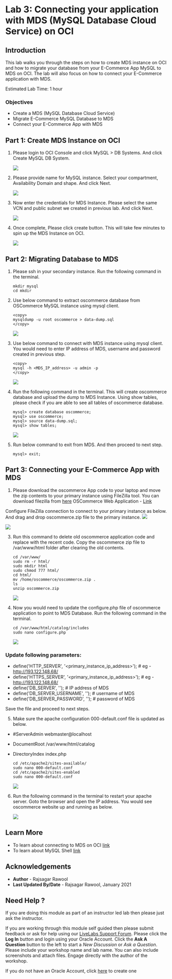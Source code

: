 # Lab 3: Connecting your application with MDS (MySQL Database Cloud Service) on OCI

## Introduction
This lab walks you through the steps on how to create MDS instance on OCI and how to migrate your database from your E-Commerce App MySQL to MDS on OCI. The lab will also focus on how to connect your E-Commerce application with MDS.

Estimated Lab Time: 1 hour

### Objectives
* Create a MDS (MySQL Database Cloud Service)
* Migrate E-Commerce MySQL Database to MDS
* Connect your E-Commerce App with MDS

## **Part 1:** Create MDS Instance on OCI
1. Please login to OCI Console and click MySQL > DB Systems. And click Create MySQL DB System.

    ![](./images/1.png "")

2. Please provide name for MySQL instance. Select your compartment, Availability Domain and shape. And click Next.

    ![](./images/2.png "")

3. Now enter the credentials for MDS Instance. Please select the same VCN and public subnet we created in previous lab. And click Next.

    ![](./images/3.png "")

4. Once complete, Please click create button. This will take few minutes to spin up the MDS Instance on OCI.

    ![](./images/4.png "")

## **Part 2:** Migrating Database to MDS

1. Please ssh in your secondary instance. Run the following command in the terminal.

    ```
    mkdir mysql
    cd mkdir
    ```

2. Use below command to extract oscommerce database from OSCommerce MySQL instance using mysql client.

    ```
    <copy>
    mysqldump -u root oscommerce > data-dump.sql
    </copy>
    ```
    ![](./images/5.png "")

3. Use below command to connect with MDS instance using mysql client. You would need to enter IP address of MDS, username and password created in previous step.

    ```
    <copy>
    mysql -h <MDS_IP_address> -u admin -p
    </copy>
    ```
    ![](./images/6.png "")


4. Run the following command in the terminal. This will create oscommerce database and upload the dump to MDS Instance. Using show tables, please check if you are able to see all tables of oscommerce database.

    ```
    mysql> create database oscommerce;
    mysql> use oscommerce;
    mysql> source data-dump.sql;
    mysql> show tables;
    ```

    ![](./images/7.png "")

5. Run below command to exit from MDS. And then proceed to next step.

    ```
    mysql> exit;
    ```

## **Part 3:** Connecting your E-Commerce App with MDS

1. Please download the oscommerce App code to your laptop and move the zip contents to your primary instance using FileZilla tool. You can download filezilla from [here](https://filezilla-project.org/)
OSCommerce Web Application - [Link](https://objectstorage.us-ashburn-1.oraclecloud.com/p/YWohpF3cmZuDi2LWL056VHnNvlNTu37JaGMhM8oqenS_95gf2WBWfUCylfFY2jI_/n/orasenatdpltintegration03/b/workshop/o/oscommerce.zip)

Configure FileZilla connection to connect to your primary instance as below. And drag and drop oscommerce.zip file to the primary instance.
![](./images/8.png "")

![](./images/9.png "")

3. Run this command to delete old oscommerce application code and replace with the recent code. Copy the oscommerce zip file to /var/www/html folder after clearing the old contents.
    ```
    cd /var/www/
    sudo rm -r html/
    sudo mkdir html
    sudo chmod 777 html/
    cd html/
    mv /home/oscommerce/oscommerce.zip .
    ls
    unzip oscommerce.zip
    ```
    ![](./images/10.png "")    

4. Now you would need to update the configure.php file of oscommerce application to point to MDS Database. Run the following command in the terminal.
    ```
    cd /var/www/html/catalog/includes
    sudo nano configure.php
    ```
    ![](./images/11.png "")

### Update following parameters:
* define('HTTP_SERVER', '<primary_instance_ip_address>'); # eg - http://193.122.148.68/
* define('HTTPS_SERVER', '<primary_instance_ip_address>'); # eg - http://193.122.148.68/
* define('DB_SERVER', '');  # IP address of MDS
* define('DB_SERVER_USERNAME', ''); # username of MDS
* define('DB_SERVER_PASSWORD', ''); # password of MDS

Save the file and proceed to next steps.

5. Make sure the apache configuration 000-default.conf file is updated as below.

* #ServerAdmin webmaster@localhost
* DocumentRoot /var/www/html/catalog
* DirectoryIndex index.php

    ```
    cd /etc/apache2/sites-available/
    sudo nano 000-default.conf
    cd /etc/apache2/sites-enabled
    sudo nano 000-default.conf
    ```
    ![](./images/12.png "")

6. Run the following command in the terminal to restart your apache server. Goto the browser and open the IP address. You would see oscommerce website up and running as below.

    ![](./images/13.png "")

## Learn More
* To learn about connecting to MDS on OCI [link](https://docs.oracle.com/en-us/iaas/mysql-database/doc/connecting-db-system.html)
* To learn about MySQL Shell [link](https://dev.mysql.com/doc/mysql-shell/8.0/en/)

## Acknowledgements
* **Author** - Rajsagar Rawool
* **Last Updated By/Date** - Rajsagar Rawool, January 2021

## Need Help ?
If you are doing this module as part of an instructor led lab then please just ask the instructor.

If you are working through this module self guided then please submit feedback or ask for help using our [LiveLabs Support Forum](https://community.oracle.com/tech/developers/categories/livelabsdiscussions). Please click the **Log In** button and login using your Oracle Account. Click the **Ask A Question** button to the left to start a *New Discussion* or *Ask a Question*.  Please include your workshop name and lab name.  You can also include screenshots and attach files.  Engage directly with the author of the workshop.

If you do not have an Oracle Account, click [here](https://profile.oracle.com/myprofile/account/create-account.jspx) to create one

